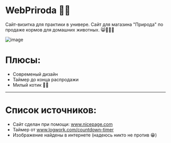 # WebPriroda 🐱‍👤
Сайт-визитка для практики в универе. Сайт для магазина "Природа" по продаже кормов для домашних животных. 😸🐶🦜🐹

![image](https://user-images.githubusercontent.com/77233770/124698508-33b7fa80-df13-11eb-8c93-042e0e1e90d3.png)
# Плюсы:
* Современый дизайн
* Таймер до конца распродажи
* Милый котик 🐱‍👤
-----------
# Список источников:
* Сайт сделан при помощи: www.nicepage.com
* Таймер от www.logwork.com/countdown-timer
* Изображение найдены в интернете (надеюсь никто не против 😁)
